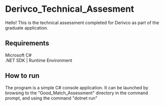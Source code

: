 # Derivco_Technical_Assesment  
 Hello! This is the technical assessment completed for Derivco as part of the graduate application.  
 ## Requirements
 Microsoft C#   
 .NET SDK | Runtime Environment  
 ## How to run
 The program is a simple C# console application. It can be launched by browsing to the "Good_Match_Assessment" directory in the command prompt, and using the command "dotnet run"
